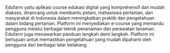 Edufarm yaitu aplikasi course edukasi digital yang komprehensif dan mudah diakses, dirancang untuk membantu petani, mahasiswa pertanian, dan masyarakat di Indonesia dalam meningkatkan praktik dan pengetahuan dalam bidang pertanian. Platform ini menyediakan e-course yang memandu pengguna melalui berbagai teknik penanaman dan perawatan tanaman. Edufarm juga menawarkan panduan langkah demi langkah. Platform ini bertujuan untuk memastikan pengetahuan yang mudah dipahami oleh pengguna dari berbagai latar belakang.
